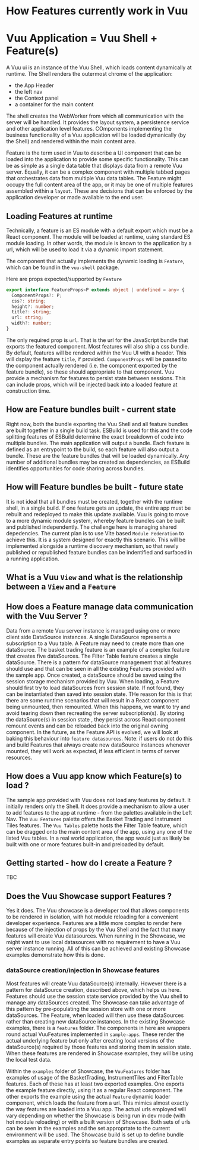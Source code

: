 # How Features currently work in Vuu

# Vuu Application = Vuu Shell + Feature(s)

A Vuu ui is an instance of the Vuu Shell, which loads content dynamically at runtime. The Shell renders the outermost chrome of the application:

- the App Header
- the left nav
- the Context panel
- a container for the main content

The shell creates the WebWorker from which all communication with the server will be handled. It provides the layout system, a persistence service and other application level features. COmponents implementing the business functionality of a Vuu application will be loaded dymanically (by the Shell) and rendered within the main content area.

Feature is the term used in Vuu to describe a UI component that can be loaded into the application to provide some specific functionality. This can be as simple as a single data table that displays data from a remote Vuu server. Equally, it can be a complex component with multiple tabbed pages that orchestrates data from multiple Vuu data tables. The Feature might occupy the full content area of the app, or it may be one of multiple features assembled within a `layout`. These are decisions that can be enforced by the application developer or made available to the end user.

## Loading Features at runtime

Technically, a feature is an ES module with a default export which must be a React component. The module will be loaded at runtime, using standard ES module loading. In other words, the module is known to the application by a url, which will be used to load it via a dynamic import statement.

The component that actually implements the dynamic loading is `Feature`, which can be found in the `vuu-shell` package.

Here are props expected/supported by `Feature`

```TypeScript
export interface FeatureProps<P extends object | undefined = any> {
  ComponentProps?: P;
  css?: string;
  height?: number;
  title?: string;
  url: string;
  width?: number;
}
```

The only required prop is `url`. That is the url for the JavaScript bundle that exports the featured component. Most features will also ship a css bundle. By default, features will be rendered within the Vuu UI with a header. This will dsplay the feature `title`, if provided. `ComponentProps` will be passed to the component actually rendered (i.e. the component exported by the feature bundle), so these should appropriate to that component. Vuu provide a mechanism for features to persist state between sessions. This can include props, which will be injected back into a loaded feature at construction time.

## How are Feature bundles built - current state

Right now, both the bundle exporting the Vuu Shell and all feature bundles are built together in a single build task. ESBuild is used for this and the code splitting features of ESBuild determine the exact breakdown of code into multiple bundles. The main application will output a bundle. Each feature is defined as an entrypoint to the build, so each feature will also output a bundle. These are the feature bundles that will be loaded dynamically. Any number of additional bundles may be created as dependencies, as ESBuild identifies opportunities for code sharing across bundles.

## How will Feature bundles be built - future state

It is not ideal that all bundles must be created, together with the runtime shell, in a single build. If one feature gets an update, the entire app must be rebuilt and redeployed to make this update available. Vuu is going to move to a more dynamic module system, whereby feature bundles can be built and published independently. The challenge here is managing shared depedencies. The current plan is to use Vite based `Module Federation` to achieve this. It is a system designed for exactly this scenario. This will be implemented alongside a runtime discovery mechanism, so that newly published or republished feature bundles can be indentified and surfaced in a running application.

## What is a Vuu `View` and what is the relationship between a `View` and a `Feature`

## How does a Feature manage data communication with the Vuu Server ?

Data from a remote Vuu server instance is managed using one or more client side DataSource instances. A single DataSource represents a subscription to a Vuu table. A Feature may need to create more than one dataSource. The basket trading feature is an example of a complex feature that creates five dataSources. The Filter Table feature creates a single dataSource. There is a pattern for dataSource management that all features should use and that can be seen in all the existing Features provided with the sample app. Once created, a dataSource should be saved using the session storage mechanism provided by Vuu. When loading, a Feature should first try to load dataSources from session state. If not found, they can be instantiated then saved into session state. THe reason for this is that there are some runtime scenarios that will result in a React component being unmounted, then remounted. When this happens, we want to try and avoid tearing down then recreating the server subscription(s). By storing the dataSource(s) in session state , they persist across React component remount events and can be reloaded back into the original owning component. In the future, as the Feature API is evolved, we will look at baking this behaviour into `feature datasources`. Note: if users do not do this and build Features that always create new dataSource instances whenever mounted, they will work as expected, if less efficient in terms of server resources.

## How does a Vuu app know which Feature(s) to load ?

The sample app provided with Vuu does not load any features by default. It initially renders only the Shell. It does provide a mechanism to allow a user to add features to the app at runtime - from the palettes available in the Left Nav. The `Vuu Features` palette offers the Basket Trading and Instrument Tiles features. The `Vuu Tables` palette hosts the Filter Table feature, which can be dragged onto the main content area of the app, using any one of the listed Vuu tables.
In a real world application, the app would just as likely be built with one or more features built-in and preloaded by default.

## Getting started - how do I create a Feature ?

TBC

## Does the Vuu Showcase support Features ?

Yes it does. The Vuu showcase is a developer tool that allows components to be rendered in isolation, with hot module reloading for a convenient developer experience. Features are a little more complex to render here because of the injection of props by the Vuu Shell
and the fact that many features will create Vuu datasources. When running in the Showcase, we might want to use local datasources with no requirement to have a Vuu server instance running. All of this can be achieved and existing Showcase examples demonstrate how this is done.

### dataSource creation/injection in Showcase features

Most features will create Vuu dataSource(s) internally. However there is a pattern for dataSource creation, described above, which helps us here. Features should use the session state service provided by the Vuu shell to manage any dataSources created. The Showcase can take advantage of this pattern by pre-populating the session store with one or more dataSources. The Feature, when loaded will then use these dataSources rather than creating new dataSource instances.
In the existing Showcase examples, there is a `features` folder. The components in here are wrappers round actual VuuFeatures implemented in `sample-apps`. These render the actual underlying feature but only after creating local versions of the dataSource(s) required by those features and storing them in session state. When these features are rendered in Showcase examples, they will be using the local test data.

Within the `examples` folder of Showcase, the `VuuFeatures` folder has examples of usage of the BasketTrading, InstrumentTiles and FilterTable features.
Each of these has at least two exported examples. One exports the example feature directly, using it as a regular React component. The other exports the example using the actual `Feature` dynamic loader component, which loads the feature from a url. This mimics almost exactly the way features are loaded into a Vuu app. The actual urls employed will vary depending on whether the Showcase is being run in dev mode (with hot module reloading) or with a built version of Showcase. Both sets of urls can be seen in the examples and the set approprtate to the current environment will be used. The Showcase build is set up to define bundle examples as separate entry points so feature bundles are created.

